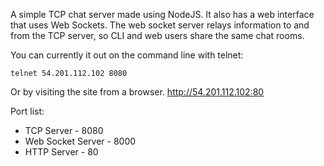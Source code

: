 A simple TCP chat server made using NodeJS.  It also has a web interface that uses Web Sockets.  The web socket server relays information to and from the TCP server, so CLI and web users share the same chat rooms.

You can currently it out on the command line with telnet:

    telnet 54.201.112.102 8080

Or by visiting the site from a browser. http://54.201.112.102:80

Port list:
* TCP Server - 8080
* Web Socket Server - 8000
* HTTP Server - 80